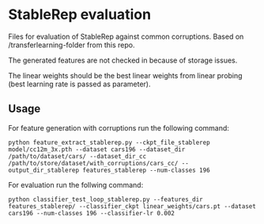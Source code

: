 # StableRep evaluation

Files for evaluation of StableRep against common corruptions. Based on /transferlearning-folder from this repo. 

The generated features are not checked in because of storage issues.

The linear weights should be the best linear weights from linear probing (best learning rate is passed as parameter).

## Usage

For feature generation with corruptions run the following command:

```commandline
python feature_extract_stablerep.py --ckpt_file_stablerep model/cc12m_3x.pth --dataset cars196 --dataset_dir /path/to/dataset/cars/ --dataset_dir_cc /path/to/store/dataset/with_corruptions/cars_cc/ --output_dir_stablerep features_stablerep --num-classes 196
```

For evaluation run the follwing command:

```commandline
python classifier_test_loop_stablerep.py --features_dir features_stablerep/ --classifier_ckpt linear_weights/cars.pt --dataset cars196 --num-classes 196 --classifier-lr 0.002
```